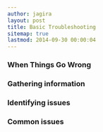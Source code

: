 ```yaml
---
author: jagira
layout: post
title: Basic Troubleshooting
sitemap: true
lastmod: 2014-09-30 00:00:04
---
```

### When Things Go Wrong


### Gathering information


### Identifying issues


### Common issues


